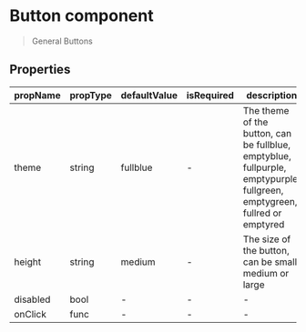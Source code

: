 # Button component

> General Buttons

## Properties

| propName | propType | defaultValue | isRequired | description |
|----------|----------|--------------|------------|-------------|
| theme | string | fullblue | - | The theme of the button, can be fullblue, emptyblue, fullpurple, emptypurple, fullgreen, emptygreen, fullred or emptyred
| height | string | medium | - | The size of the button, can be small, medium or large |
| disabled | bool | - | - | - |
| onClick | func | - | - | - |
